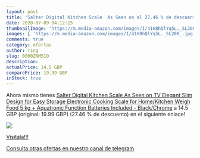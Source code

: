 ```yaml
---
layout: post
title: 'Salter Digital Kitchen Scale  As Seen on al 27.46 % de descuento'
date: 2020-07-09 04:12:15
thumbnailImage: 'https://m.media-amazon.com/images/I/41H8hQlYq5L._SL200_.jpg'
images: [ 'https://m.media-amazon.com/images/I/41H8hQlYq5L._SL200_.jpg' ]
comments: true
category: ofertas
author: ring
slug: B000ZNM51O
description:
actualPrice: 14.5 GBP
comparePrice: 19.99 GBP
inStock: true
---
```


Ahora mismo tienes [Salter Digital Kitchen Scale  As Seen on TV  Elegant Slim Design for Easy Storage  Electronic Cooking Scale for Home/Kitchen  Weigh Food 5 kg + Aquatronic Function  Batteries Included - Black/Chrome](https://www.amazon.com/dp/B000ZNM51O/?tag=redken08-20) a 14.5 GBP (original: 19.99 GBP) (27.46 %  de descuento) en el siguiente enlace!

[![](https://m.media-amazon.com/images/I/41H8hQlYq5L._SL200_.jpg)](https://www.amazon.com/dp/B000ZNM51O/?tag=redken08-20)

[Visítala!!!](https://www.amazon.com/dp/B000ZNM51O/?tag=redken08-20)

[Consulta otras ofertas en nuestro canal de telegram](https://t.me/s/ofertas25)
